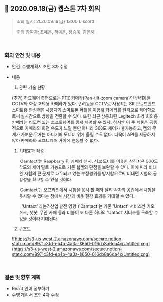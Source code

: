 ## 📍 **2020.09.18(금) 캡스톤 7차 회의**

> 회의 일시: 2020.09.18(금) 13:00 Discord
>
> 회의 참여자: 조혜은, 허예은, 정승욱, 김은혜



</br>



### 회의 안건 및 내용

- 안건: 수행계획서 초안 3차 수정

- 내용

  1. 관련 기술 현황

  (추가) 하드웨어 측면으로는 PTZ 카메라(Pan-tilt-zoom camera)인 반려동물 CCTV와 화상 회의용 카메라가 있다. 반려동물 CCTV로 사용되는 SK 브로드밴드 스마트홈 안심캠은 사용자가 스마트폰 어플을 이용해 카메라를 원격으로 제어함으로써 실시간으로 방향을 전환할 수 있다. 또한 최근 상용화된 Logitech 화상 회의용 카메라는 리모컨 또는 소프트웨어를 통해 제어할 수 있다. 하지만 이 두 제품은 공통적으로 카메라의 회전 속도가 느릴 뿐만 아니라 360도 제어가 불가능하고, 캠의 무게가 가벼운 무게는 아니기에 모니터 위에 올릴 수도 없다. 더욱이 API를 제공하지 않아 카메라와 소프트웨어 사이에 연동할 수 없다.

  1. 기대효과 작성

     'Camtact'는 Raspberry Pi 카메라 센서, 서보 모터를 이용한 상하좌우 360도 각도의 제어 틸트 기능으로 기존 웹캠의 단점을 보완할 수 있다. 이에 따라 비대면 시험의 큰 문제로 대두되고 있는 부정행위를 방지함으로써 비대면 시험의 공정성을 확보할 수 있을 것이다.

     'Camtact'는 오프라인에서 시험을 응시 할 때와 달리 각자의 공간에서 시험을 응시할 수 있다는 점에서 시간과 비용 절감 효과를 기대할 수 있다.

     ( 'Untact' 라는? 산업 발전 영향 )'Camtact'는 기존 'Untact' 서비스인 키오스크, 챗봇, 무인 카페 등과 더불어 또 다른 하나의 'Untact' 서비스를 구축할 수 있을 것이라 기대된다.

  2. 구조도

  ![https://s3-us-west-2.amazonaws.com/secure.notion-static.com/8971c3fd-eb4b-4a3a-8650-016db8a6da4c/Untitled.png](https://s3-us-west-2.amazonaws.com/secure.notion-static.com/8971c3fd-eb4b-4a3a-8650-016db8a6da4c/Untitled.png)



</br>



### 결론 및 향후 계획

- React 언어 공부하기
- 수행 계획서 초안 4차 수정